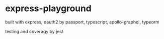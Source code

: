 # express-playground
built with express, oauth2 by passport, typescript, apollo-graphql, typeorm

testing and coveragy by jest
